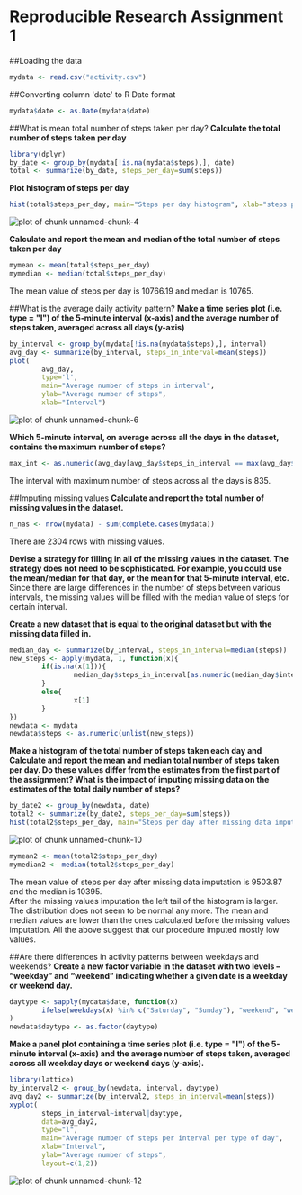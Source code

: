 Reproducible Research Assignment 1
===================================

##Loading the data

```r
mydata <- read.csv("activity.csv")
```

##Converting column 'date' to R Date format

```r
mydata$date <- as.Date(mydata$date)
```

##What is mean total number of steps taken per day?
**Calculate the total number of steps taken per day**

```r
library(dplyr)
by_date <- group_by(mydata[!is.na(mydata$steps),], date)
total <- summarize(by_date, steps_per_day=sum(steps))
```

**Plot histogram of steps per day**

```r
hist(total$steps_per_day, main="Steps per day histogram", xlab="steps per day")
```

![plot of chunk unnamed-chunk-4](figure/unnamed-chunk-4-1.png) 

**Calculate and report the mean and median of the total number of steps taken per day**

```r
mymean <- mean(total$steps_per_day)
mymedian <- median(total$steps_per_day)
```
The mean value of steps per day is 10766.19 and median is 10765.

##What is the average daily activity pattern?
**Make a time series plot (i.e. type = "l") of the 5-minute interval (x-axis) and the average number of steps taken, averaged across all days (y-axis)**

```r
by_interval <- group_by(mydata[!is.na(mydata$steps),], interval)
avg_day <- summarize(by_interval, steps_in_interval=mean(steps))
plot(
        avg_day, 
        type='l', 
        main="Average number of steps in interval", 
        ylab="Average number of steps", 
        xlab="Interval")
```

![plot of chunk unnamed-chunk-6](figure/unnamed-chunk-6-1.png) 

**Which 5-minute interval, on average across all the days in the dataset, contains the maximum number of steps?**

```r
max_int <- as.numeric(avg_day[avg_day$steps_in_interval == max(avg_day$steps_in_interval), 1])
```
The interval with maximum number of steps across all the days is 835.

##Imputing missing values
**Calculate and report the total number of missing values in the dataset.**

```r
n_nas <- nrow(mydata) - sum(complete.cases(mydata))
```
There are 2304 rows with missing values.

**Devise a strategy for filling in all of the missing values in the dataset. The strategy does not need to be sophisticated. For example, you could use the mean/median for that day, or the mean for that 5-minute interval, etc.**  
Since there are large differences in the number of steps between various intervals, the missing values will be filled with the median value of steps for certain interval.

**Create a new dataset that is equal to the original dataset but with the missing data filled in.**

```r
median_day <- summarize(by_interval, steps_in_interval=median(steps))
new_steps <- apply(mydata, 1, function(x){
        if(is.na(x[1])){
                median_day$steps_in_interval[as.numeric(median_day$interval) == as.numeric(x[3])]
        }
        else{
                x[1]
        }
})
newdata <- mydata
newdata$steps <- as.numeric(unlist(new_steps))
```

**Make a histogram of the total number of steps taken each day and Calculate and report the mean and median total number of steps taken per day. Do these values differ from the estimates from the first part of the assignment? What is the impact of imputing missing data on the estimates of the total daily number of steps?**

```r
by_date2 <- group_by(newdata, date)
total2 <- summarize(by_date2, steps_per_day=sum(steps))
hist(total2$steps_per_day, main="Steps per day after missing data imputation", xlab="steps per day")
```

![plot of chunk unnamed-chunk-10](figure/unnamed-chunk-10-1.png) 

```r
mymean2 <- mean(total2$steps_per_day)
mymedian2 <- median(total2$steps_per_day)
```
The mean value of steps per day after missing data imputation is 9503.87 and the median is 10395.  
After the missing values imputation the left tail of the histogram is larger. The distribution does not seem to be normal any more. The mean and median values are lower than the ones calculated before the missing values imputation. All the above suggest that our procedure imputed mostly low values.

##Are there differences in activity patterns between weekdays and weekends?
**Create a new factor variable in the dataset with two levels – “weekday” and “weekend” indicating whether a given date is a weekday or weekend day.**

```r
daytype <- sapply(mydata$date, function(x)
        ifelse(weekdays(x) %in% c("Saturday", "Sunday"), "weekend", "weekday")
)
newdata$daytype <- as.factor(daytype)
```

**Make a panel plot containing a time series plot (i.e. type = "l") of the 5-minute interval (x-axis) and the average number of steps taken, averaged across all weekday days or weekend days (y-axis).**

```r
library(lattice)
by_interval2 <- group_by(newdata, interval, daytype)
avg_day2 <- summarize(by_interval2, steps_in_interval=mean(steps))
xyplot(
        steps_in_interval~interval|daytype, 
        data=avg_day2, 
        type="l", 
        main="Average number of steps per interval per type of day", 
        xlab="Interval", 
        ylab="Average number of steps", 
        layout=c(1,2))
```

![plot of chunk unnamed-chunk-12](figure/unnamed-chunk-12-1.png) 
